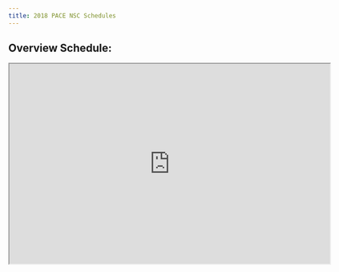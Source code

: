 ```yaml
---
title: 2018 PACE NSC Schedules
---
```


## Overview Schedule:

<iframe src="https://drive.google.com/file/d/1Yw3IeOnhq945sVuhjHgiaMafnH8eEZW_/preview" width="640" height="400"></iframe>

